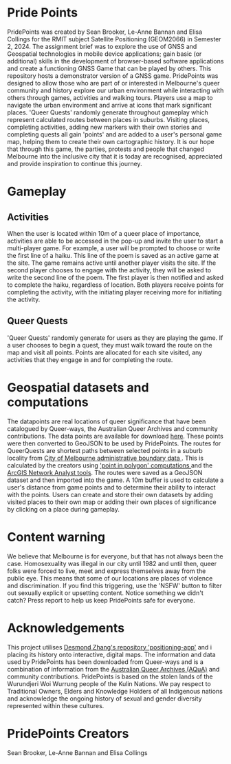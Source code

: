 # Pride Points
PridePoints was created by Sean Brooker, Le-Anne Bannan and Elisa Collings for the RMIT subject Satellite Positioning (GEOM2066) in Semester 2, 2024. The assignment brief was to explore the use of GNSS and Geospatial technologies in mobile device applications; gain basic (or additional) skills in the development of browser-based software applications and create a functioning GNSS Game that can be played by others. This repository hosts a demonstrator version of a GNSS game. PridePoints was designed to allow those who are part of or interested in Melbourne's queer community and history explore our urban environment while interacting with others through games, activities and walking tours. Players use a map to navigate the urban environment and arrive at icons that mark significant places. 'Queer Quests' randomly generate throughout gameplay which represent calculated routes between places in suburbs. Visiting places, completing activities, adding new markers with their own stories and completing quests all gain 'points' and are added to a user's personal game map, helping them to create their own cartographic history. It is our hope that through this game, the parties, protests and people that changed Melbourne into the inclusive city that it is today are recognised, appreciated and provide inspiration to continue this journey.

# Gameplay
## Activities
When the user is located within 10m of a queer place of importance, activities are able to be accessed in the pop-up and invite the user to start a multi-player game. For example, a user will be prompted to choose or write the first line of a haiku. This line of the poem is saved as an active game at the site. The game remains active until another player visits the site. If the second player chooses to engage with the activity, they will be asked to write the second line of the poem. The first player is then notified and asked to complete the haiku, regardless of location. Both players receive points for completing the activity, with the initiating player receiving more for initiating the activity. 

## Queer Quests
'Queer Quests' randomly generate for users as they are playing the game. If a user chooses to begin a quest, they must walk toward the route on the map and visit all points. Points are allocated for each site visited, any activities that they engage in and for completing the route.

# Geospatial datasets and computations
The datapoints are real locations of queer significance that have been catalogued by Queer-ways, the Australian Queer Archives and community contributions. The data points are available for download <a href="https://www.google.com.au/maps/d/viewer?mid=1fk0pM4upCuMEp9bCe7g4EllH9NCfWdN9&femb=1&ll=-37.832573479824525%2C144.9480372282166&z=12">here</a>. These points were then converted to GeoJSON to be used by PridePoints. The routes for QueerQuests are shortest paths between selected points in a suburb locality from <a href="https://data.melbourne.vic.gov.au/pages/home/"> City of Melbourne administrative boundary data </a>. This is calculated by the creators using <a href="https://pro.arcgis.com/en/pro-app/latest/help/data/tables/find-what-is-inside-a-polygon.htm">'point in polygon' computations </a> and the <a href = "https://pro.arcgis.com/en/pro-app/latest/help/analysis/networks/route-tutorial.htm">ArcGIS Network Analyst tools</a>. The routes were saved as a GeoJSON dataset and then imported into the game. A 10m buffer is used to calculate a user's distance from game points and to determine their ability to interact with the points. Users can create and store their own datasets by adding visited places to their own map or adding their own places of significance by clicking on a place during gameplay.

# Content warning
 We believe that Melbourne is for everyone, but that has not always been the case. Homosexuality was illegal in our city until 1982 and until then, queer folks were forced to live, meet and express themselves away from the public eye. This means that some of our locations are places of violence and discrimination. If you find this triggering, use the 'NSFW' button to filter out sexually explicit or upsetting content. Notice something we didn't catch? Press report to help us keep PridePoints safe for everyone.

# Acknowledgements
This project utilises <a href ="https://github.com/zjjdes/position-app">Desmond Zhang's repository 'positioning-app'</a> and i placing its history onto interactive, digital maps. The information and data used by PridePoints has been downloaded from Queer-ways and is a combination of information from the <a href="https://queerarchives.org.au/">Australian Queer Archives (AQuA)</a> and community contributions. PridePoints is based on the stolen lands of the Wurundjeri Woi Wurrung people of the Kulin Nations. We pay respect to Traditional Owners, Elders and Knowledge Holders of all Indigenous nations and acknowledge the ongoing history of sexual and gender diversity represented within these cultures.

# PridePoints Creators 
Sean Brooker, Le-Anne Bannan and Elisa Collings

